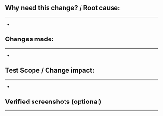 ## Why need this change? / Root cause:

---

-

## Changes made:

---

-

## Test Scope / Change impact:

---

-

## Verified screenshots (optional)

---
